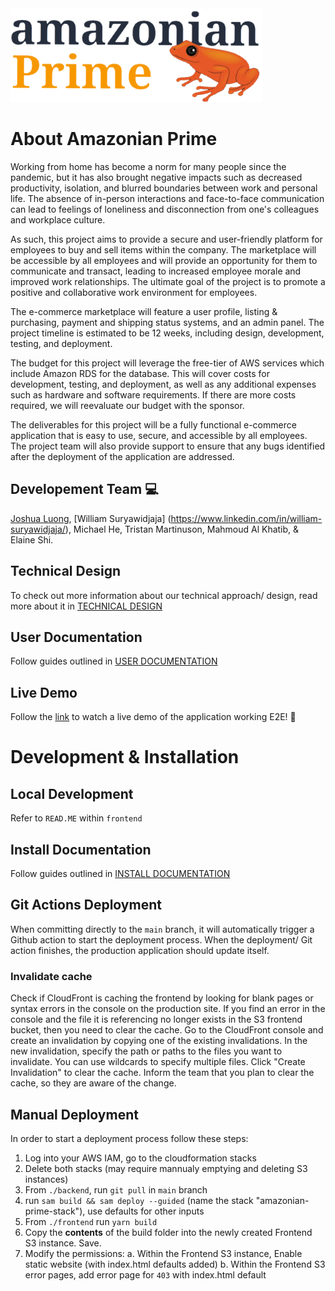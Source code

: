
<img src="./frontend/src/components/common/logo.svg" height="150px">

# About Amazonian Prime
Working from home has become a norm for many people since the pandemic, but it has also brought negative impacts such as decreased productivity, isolation, and blurred boundaries between work and personal life. The absence of in-person interactions and face-to-face communication can lead to feelings of loneliness and disconnection from one's colleagues and workplace culture.

As such, this project aims to provide a secure and user-friendly platform for employees to buy and sell items within the company. The marketplace will be accessible by all employees and will provide an opportunity for them to communicate and transact, leading to increased employee morale and improved work relationships. The ultimate goal of the project is to promote a positive and collaborative work environment for employees. 

The e-commerce marketplace will feature a user profile, listing & purchasing, payment and shipping status systems, and an admin panel. The project timeline is estimated to be 12 weeks, including design, development, testing, and deployment. 

The budget for this project will leverage the free-tier of AWS services which include Amazon RDS for the database. This will cover costs for development, testing, and deployment, as well as any additional expenses such as hardware and software requirements. If there are more costs required, we will reevaluate our budget with the sponsor.

The deliverables for this project will be a fully functional e-commerce application that is easy to use, secure, and accessible by all employees. The project team will also provide support to ensure that any bugs identified after the deployment of the application are addressed. 

## Developement Team 💻
[Joshua Luong](https://www.linkedin.com/in/joshua-luong/), [William Suryawidjaja] (https://www.linkedin.com/in/william-suryawidjaja/), Michael He, Tristan Martinuson, Mahmoud Al Khatib, & Elaine Shi.

## Technical Design
To check out more information about our technical approach/ design, read more about it in [TECHNICAL DESIGN](docs/Technical%20Design.pdf)

## User Documentation
Follow guides outlined in [USER DOCUMENTATION](docs/User%20Documentation.pdf)

## Live Demo
Follow the [link](https://drive.google.com/file/d/1pBvl0t7KkoXvUg51gnyoG8YrMF60cocH/view?usp=share_link) to watch a live demo of the application working E2E! 🎉

# Development & Installation

## Local Development
Refer to `READ.ME` within `frontend`

## Install Documentation
Follow guides outlined in [INSTALL DOCUMENTATION](docs/Install%20Documentation.pdf)

## Git Actions Deployment
When committing directly to the `main` branch, it will automatically trigger a Github action to start the deployment process. When the deployment/ Git action finishes, the production application should update itself.

### Invalidate cache
Check if CloudFront is caching the frontend by looking for blank pages or syntax errors in the console on the production site.
If you find an error in the console and the file it is referencing no longer exists in the S3 frontend bucket, then you need to clear the cache.
Go to the CloudFront console and create an invalidation by copying one of the existing invalidations.
In the new invalidation, specify the path or paths to the files you want to invalidate. You can use wildcards to specify multiple files.
Click "Create Invalidation" to clear the cache.
Inform the team that you plan to clear the cache, so they are aware of the change.

## Manual Deployment
In order to start a deployment process follow these steps:

1. Log into your AWS IAM, go to the cloudformation stacks
2. Delete both stacks (may require mannualy emptying and deleting S3 instances)
3. From `./backend`, run `git pull` in `main` branch
4. run `sam build && sam deploy --guided` (name the stack "amazonian-prime-stack"), use defaults for other inputs
5. From `./frontend` run `yarn build`
6. Copy the **contents** of the build folder into the newly created Frontend S3 instance. Save.
7. Modify the permissions:
  a. Within the Frontend S3 instance, Enable static website (with index.html defaults added)
  b. Within the Frontend S3 error pages, add error page for `403` with index.html default
